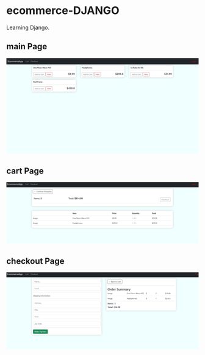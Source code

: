 # ecommerce-DJANGO
Learning Django.

## main Page
![Screenshot](main-page.PNG)

## cart Page
![Screenshot](cart-page.PNG)

## checkout Page
![Screenshot](checkout-page.PNG)
